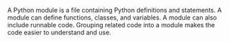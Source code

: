 A Python module is a file containing Python definitions and statements. A module can define functions, classes, and variables. A module can also include runnable code. Grouping related code into a module makes the code easier to understand and use.